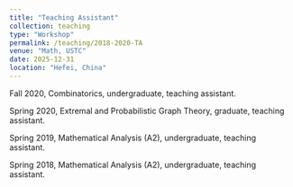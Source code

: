 ```yaml
---
title: "Teaching Assistant"
collection: teaching
type: "Workshop"
permalink: /teaching/2018-2020-TA
venue: "Math, USTC"
date: 2025-12-31
location: "Hefei, China"
---
```


Fall 2020, Combinatorics, undergraduate, teaching assistant.

Spring 2020, Extremal and Probabilistic Graph Theory, graduate, teaching assistant.

Spring 2019, Mathematical Analysis (A2), undergraduate, teaching assistant.

Spring 2018, Mathematical Analysis (A2), undergraduate, teaching assistant.

 

